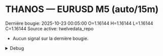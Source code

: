 # THANOS — EURUSD M5 (auto/15m)
Dernière bougie: 2025-10-23 00:05:00  O=1.16144  H=1.16144  L=1.16144  C=1.16144
Source active: twelvedata_repo

- Aucun signal sur la dernière bougie.

<details><summary>Debug</summary>

- TD_API_KEY manquant.

</details>